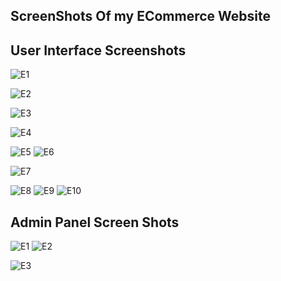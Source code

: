 ScreenShots Of my ECommerce Website
-----------------------------------
User Interface Screenshots
--------------------------

![E1](https://github.com/user-attachments/assets/02359eba-d5d1-4162-846c-68ce0df67bc6)

![E2](https://github.com/user-attachments/assets/e20b98d3-d5fa-4b1a-8175-a09243e7fe30)


![E3](https://github.com/user-attachments/assets/4b2219c1-af1a-490a-93f8-181a173165ac)

![E4](https://github.com/user-attachments/assets/0882170b-eddb-428b-ac61-3d89c9986b56)

![E5](https://github.com/user-attachments/assets/77619696-6240-4a61-a260-44449e0e715a)
![E6](https://github.com/user-attachments/assets/cb5a38cf-b370-4fa5-beb5-8ec3b58d1bfd)

![E7](https://github.com/user-attachments/assets/c257ca95-c6d0-498d-9508-c887d2eefced)

![E8](https://github.com/user-attachments/assets/5b4087b3-188f-4b56-b181-ac0af244cf85)
![E9](https://github.com/user-attachments/assets/bc941acd-29f1-4e83-8233-d32d9161f297)
![E10](https://github.com/user-attachments/assets/c427e3f2-5afe-44b2-9862-cfb14b7fd8ab)

Admin Panel Screen Shots
-------------------------
![E1](https://github.com/user-attachments/assets/3ae37faa-0671-4076-9d94-b887f0e30b78)
![E2](https://github.com/user-attachments/assets/1ad63205-4608-47a2-a8f9-f5c016686e20)


![E3](https://github.com/user-attachments/assets/f7c2a7a4-1c16-4963-9621-0fffcf79e692)






